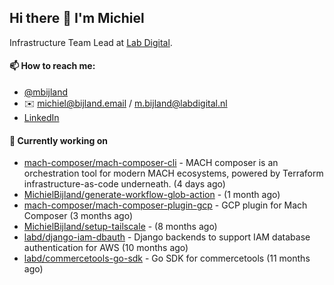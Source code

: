 ## Hi there 👋 I'm Michiel

Infrastructure Team Lead at [Lab Digital](https://www.labdigital.nl).

#### 📫 How to reach me:

- [@mbijland](https://twitter.com/mbijland)
- ✉️ michiel@bijland.email / m.bijland@labdigital.nl
- [LinkedIn](https://www.linkedin.com/in/michielbijland/)

#### 👷 Currently working on


- [mach-composer/mach-composer-cli](https://github.com/mach-composer/mach-composer-cli) - MACH composer is an orchestration tool for modern MACH ecosystems, powered by Terraform infrastructure-as-code underneath. (4 days ago)
- [MichielBijland/generate-workflow-glob-action](https://github.com/MichielBijland/generate-workflow-glob-action) -  (1 month ago)
- [mach-composer/mach-composer-plugin-gcp](https://github.com/mach-composer/mach-composer-plugin-gcp) - GCP plugin for Mach Composer (3 months ago)
- [MichielBijland/setup-tailscale](https://github.com/MichielBijland/setup-tailscale) -  (8 months ago)
- [labd/django-iam-dbauth](https://github.com/labd/django-iam-dbauth) - Django backends to support IAM database authentication for AWS (10 months ago)
- [labd/commercetools-go-sdk](https://github.com/labd/commercetools-go-sdk) - Go SDK for commercetools (11 months ago)
